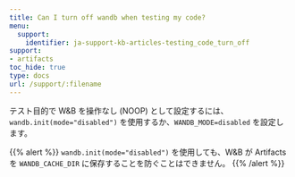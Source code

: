```yaml
---
title: Can I turn off wandb when testing my code?
menu:
  support:
    identifier: ja-support-kb-articles-testing_code_turn_off
support:
- artifacts
toc_hide: true
type: docs
url: /support/:filename
---
```


テスト目的で W&B を操作なし (NOOP) として設定するには、`wandb.init(mode="disabled")` を使用するか、`WANDB_MODE=disabled` を設定します。

{{% alert %}}
`wandb.init(mode="disabled")` を使用しても、W&B が Artifacts を `WANDB_CACHE_DIR` に保存することを防ぐことはできません。
{{% /alert %}}
